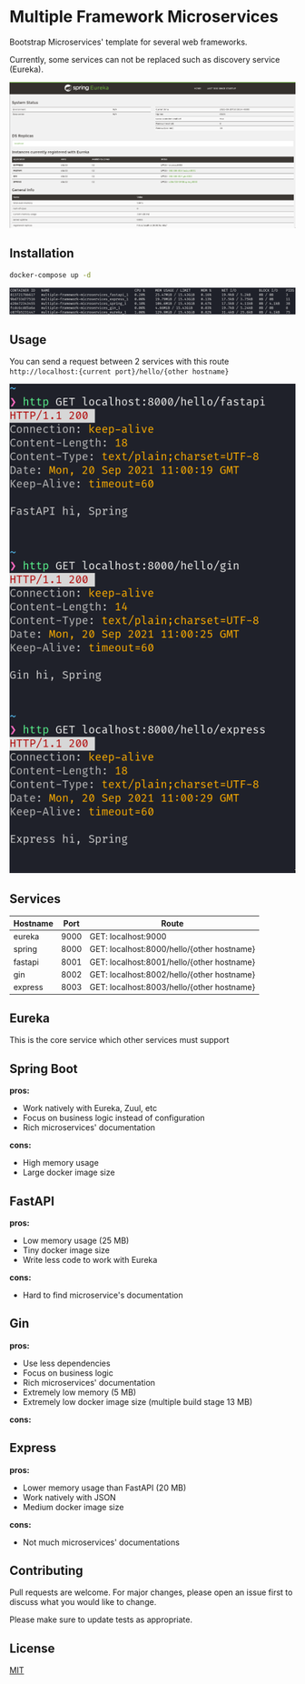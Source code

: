 # Multiple Framework Microservices

Bootstrap Microservices' template for several web frameworks.

Currently, some services can not be replaced such as discovery service (Eureka).

![Eureka](https://raw.githubusercontent.com/Nguyen-Hoang-Nam/readme-image/main/multiple-framework-microservices/eureka.jpg)

## Installation

```bash
docker-compose up -d
```

![Screenshot](https://raw.githubusercontent.com/Nguyen-Hoang-Nam/readme-image/main/multiple-framework-microservices/multiple-framework-microservices.jpg)

## Usage

You can send a request between 2 services with this route
`http://localhost:{current port}/hello/{other hostname}`

![Route](https://raw.githubusercontent.com/Nguyen-Hoang-Nam/readme-image/main/multiple-framework-microservices/route.jpg)

## Services

| Hostname | Port | Route                                      |
| -------- | ---- | ------------------------------------------ |
| eureka   | 9000 | GET: localhost:9000                        |
| spring   | 8000 | GET: localhost:8000/hello/{other hostname} |
| fastapi  | 8001 | GET: localhost:8001/hello/{other hostname} |
| gin      | 8002 | GET: localhost:8002/hello/{other hostname} |
| express  | 8003 | GET: localhost:8003/hello/{other hostname} |

## Eureka

This is the core service which other services must support

## Spring Boot

**pros:**

- Work natively with Eureka, Zuul, etc
- Focus on business logic instead of configuration
- Rich microservices' documentation

**cons:**

- High memory usage
- Large docker image size

## FastAPI

**pros:**

- Low memory usage (25 MB)
- Tiny docker image size
- Write less code to work with Eureka

**cons:**

- Hard to find microservice's documentation

## Gin

**pros:**

- Use less dependencies
- Focus on business logic
- Rich microservices' documentation
- Extremely low memory (5 MB)
- Extremely low docker image size (multiple build stage 13 MB)

**cons:**

## Express

**pros:**

- Lower memory usage than FastAPI (20 MB)
- Work natively with JSON
- Medium docker image size

**cons:**

- Not much microservices' documentations

## Contributing

Pull requests are welcome. For major changes,
please open an issue first to discuss what you would like to change.

Please make sure to update tests as appropriate.

## License

[MIT](https://choosealicense.com/licenses/mit/)
